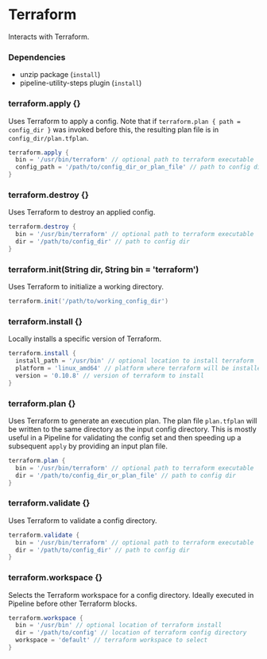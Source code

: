 # Terraform

Interacts with Terraform.

### Dependencies

- unzip package (`install`)
- pipeline-utility-steps plugin (`install`)

### terraform.apply {}
Uses Terraform to apply a config. Note that if `terraform.plan { path = config_dir }` was invoked before this, the resulting plan file is in `config_dir/plan.tfplan`.

```groovy
terraform.apply {
  bin = '/usr/bin/terraform' // optional path to terraform executable
  config_path = '/path/to/config_dir_or_plan_file' // path to config dir or plan file
}
```

### terraform.destroy {}
Uses Terraform to destroy an applied config.

```groovy
terraform.destroy {
  bin = '/usr/bin/terraform' // optional path to terraform executable
  dir = '/path/to/config_dir' // path to config dir
}
```

### terraform.init(String dir, String bin = 'terraform')
Uses Terraform to initialize a working directory.

```groovy
terraform.init('/path/to/working_config_dir')
```

### terraform.install {}
Locally installs a specific version of Terraform.

```groovy
terraform.install {
  install_path = '/usr/bin' // optional location to install terraform
  platform = 'linux_amd64' // platform where terraform will be installed
  version = '0.10.8' // version of terraform to install
}
```

### terraform.plan {}
Uses Terraform to generate an execution plan. The plan file `plan.tfplan` will be written to the same directory as the input config directory. This is mostly useful in a Pipeline for validating the config set and then speeding up a subsequent `apply` by providing an input plan file.

```groovy
terraform.plan {
  bin = '/usr/bin/terraform' // optional path to terraform executable
  dir = '/path/to/config_dir_or_plan_file' // path to config dir
}
```

### terraform.validate {}
Uses Terraform to validate a config directory.

```groovy
terraform.validate {
  bin = '/usr/bin/terraform' // optional path to terraform executable
  dir = '/path/to/config_dir' // path to config dir
}
```

### terraform.workspace {}
Selects the Terraform workspace for a config directory. Ideally executed in Pipeline before other Terraform blocks.

```groovy
terraform.workspace {
  bin = '/usr/bin' // optional location of terraform install
  dir = '/path/to/config' // location of terraform config directory
  workspace = 'default' // terraform workspace to select
}
```
